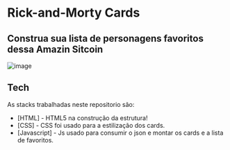 # Rick-and-Morty Cards
 
## Construa sua lista de personagens favoritos dessa Amazin Sitcoin

![image](https://github.com/PedroCosta2023/rickmorty-card/assets/132832807/d4ec217e-f33e-4eea-b81e-e36640ba4fe1)

## Tech

As stacks trabalhadas neste repositorio são:

- [HTML] - HTML5 na construção da estrutura!
- [CSS] - CSS foi usado para a estilização dos cards.
- [Javascript] - Js usado para consumir o json e montar os cards e a lista de favoritos.
#
